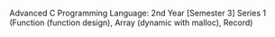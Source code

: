 Advanced C Programming Language: 2nd Year [Semester 3] Series 1 (Function (function design), Array (dynamic with malloc), Record) 